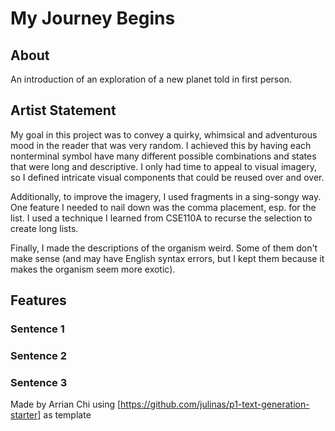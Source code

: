 # My Journey Begins

## About
An introduction of an exploration of a new planet told in first person. 

## Artist Statement
My goal in this project was to convey a quirky, whimsical and adventurous mood in the reader that was very random. I achieved this by having each nonterminal symbol have many different possible combinations and states that were long and descriptive. I only had time to appeal to visual imagery, so I defined intricate visual components that could be reused over and over.

Additionally, to improve the imagery, I used fragments in a sing-songy way. One feature I needed to nail down was the comma placement, esp. for the list. I used a technique I learned from CSE110A to recurse the selection to create long lists.

Finally, I made the descriptions of the organism weird. Some of them don't make sense (and may have English syntax errors, but I kept them because it makes the organism seem more exotic). 

## Features

### Sentence 1

### Sentence 2

### Sentence 3




Made by Arrian Chi using [https://github.com/julinas/p1-text-generation-starter] as template